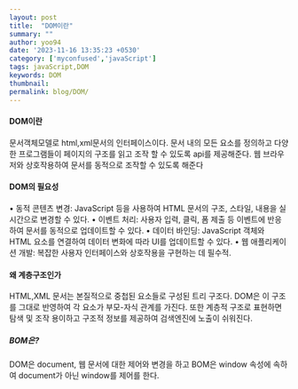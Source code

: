 ```yaml
---
layout: post
title:  "DOM이란"
summary: ""
author: yoo94
date: '2023-11-16 13:35:23 +0530'
category: ['myconfused','javaScript']
tags: javaScript,DOM
keywords: DOM
thumbnail: 
permalink: blog/DOM/
---
```

#### DOM이란

문서객체모델로 html,xml문서의 인터페이스이다. 
문서 내의 모든 요소를 정의하고 다양한 프로그램들이 페이지의 구조를 읽고 조작 할 수 있도록 api를 제공해준다. 
웹 브라우저와 상호작용하여 문서를 동적으로 조작할 수 있도록 해준다

#### DOM의 필요성
•  동적 콘텐츠 변경: JavaScript 등을 사용하여 HTML 문서의 구조, 스타일, 내용을 실시간으로 변경할 수 있다.
•  이벤트 처리: 사용자 입력, 클릭, 폼 제출 등 이벤트에 반응하여 문서를 동적으로 업데이트할 수 있다.
•  데이터 바인딩: JavaScript 객체와 HTML 요소를 연결하여 데이터 변화에 따라 UI를 업데이트할 수 있다.
•  웹 애플리케이션 개발: 복잡한 사용자 인터페이스와 상호작용을 구현하는 데 필수적.

#### 왜 계층구조인가
HTML,XML 문서는 본질적으로 중첩된 요소들로 구성된 트리 구조다. 
DOM은 이 구조를 그대로 반영하여 각 요소가 부모-자식 관계를 가진다. 
또한 계층적 구조로 표현하면 탐색 및 조작 용이하고 구조적 정보를 제공하여 검색엔진에 노출이 쉬워진다.

##### BOM은?
DOM은 document, 웹 문서에 대한 제어와 변경을 하고 BOM은 window 속성에 속하여 document가 아닌 window를 제어를 한다.
